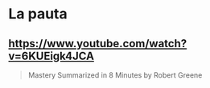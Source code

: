 # La pauta

## https://www.youtube.com/watch?v=6KUEigk4JCA

> Mastery Summarized in 8 Minutes by Robert Greene

